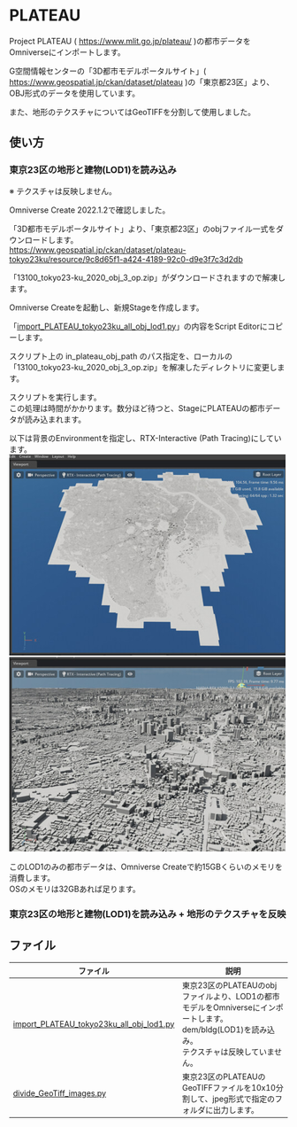 # PLATEAU

Project PLATEAU ( https://www.mlit.go.jp/plateau/ )の都市データをOmniverseにインポートします。      

G空間情報センターの「3D都市モデルポータルサイト」( https://www.geospatial.jp/ckan/dataset/plateau )の「東京都23区」より、     
OBJ形式のデータを使用しています。      

また、地形のテクスチャについてはGeoTIFFを分割して使用しました。     

## 使い方

### 東京23区の地形と建物(LOD1)を読み込み

※ テクスチャは反映しません。     

Omniverse Create 2022.1.2で確認しました。    

「3D都市モデルポータルサイト」より、「東京都23区」のobjファイル一式をダウンロードします。     
https://www.geospatial.jp/ckan/dataset/plateau-tokyo23ku/resource/9c8d65f1-a424-4189-92c0-d9e3f7c3d2db

「13100_tokyo23-ku_2020_obj_3_op.zip」がダウンロードされますので解凍します。      

Omniverse Createを起動し、新規Stageを作成します。     

「[import_PLATEAU_tokyo23ku_all_obj_lod1.py](./import_PLATEAU_tokyo23ku_all_obj_lod1.py)」の内容をScript Editorにコピーします。     

スクリプト上の in_plateau_obj_path のパス指定を、ローカルの「13100_tokyo23-ku_2020_obj_3_op.zip」を解凍したディレクトリに変更します。      

スクリプトを実行します。     
この処理は時間がかかります。数分ほど待つと、StageにPLATEAUの都市データが読み込まれます。     

以下は背景のEnvironmentを指定し、RTX-Interactive (Path Tracing)にしています。     
![plateau_01_01.jpg](./images/plateau_01_01.jpg)     
![plateau_01_02.jpg](./images/plateau_01_02.jpg)    

このLOD1のみの都市データは、Omniverse Createで約15GBくらいのメモリを消費します。      
OSのメモリは32GBあれば足ります。     

### 東京23区の地形と建物(LOD1)を読み込み + 地形のテクスチャを反映


## ファイル

|ファイル|説明|     
|---|---|     
|[import_PLATEAU_tokyo23ku_all_obj_lod1.py](./import_PLATEAU_tokyo23ku_all_obj_lod1.py)|東京23区のPLATEAUのobjファイルより、LOD1の都市モデルをOmniverseにインポートします。<br>dem/bldg(LOD1)を読み込み。<br>テクスチャは反映していません。|
|[divide_GeoTiff_images.py](./divide_GeoTiff_images.py)|東京23区のPLATEAUのGeoTIFFファイルを10x10分割して、jpeg形式で指定のフォルダに出力します。|



